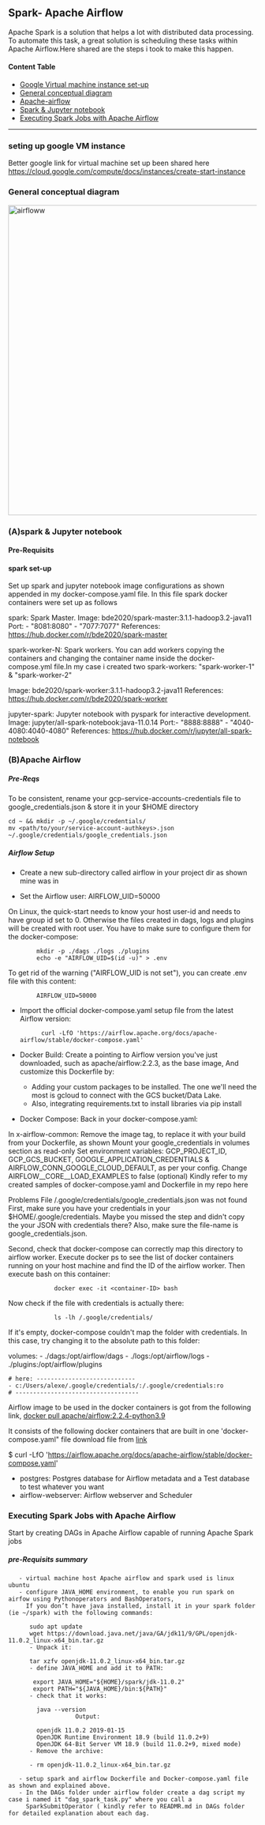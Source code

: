 ## Spark- Apache Airflow
Apache Spark is a solution that helps a lot with distributed data processing. To automate this task, a great solution is scheduling these tasks within Apache Airflow.Here shared are the steps i took to make this happen.

#### Content Table
* [Google Virtual machine instance set-up](https://github.com/Julius166083/Zcamp/blob/master/week_7_project/data_lake_ingestion/README.md#:~:text=seting%20up%20google%20VM%20instance)
* [General conceptual diagram](https://github.com/Julius166083/Zcamp/blob/master/week_7_project/data_lake_ingestion/README.md#:~:text=google%20VM%20instance-,General%20conceptual%20diagram,-(A)spark%20%26%20Jupyter)
* [Apache-airflow ](https://github.com/Julius166083/Zcamp/blob/master/week_7_project/data_lake_ingestion/README.md#:~:text=all%2Dspark%2Dnotebook-,(B)Apache%20Airflow,-Pre%2DReqs)
* [Spark & Jupyter notebook](https://github.com/Julius166083/Zcamp/blob/master/week_7_project/data_lake_ingestion/README.md#:~:text=(A)spark%20%26%20Jupyter%20notebook)
* [Executing Spark Jobs with Apache Airflow](https://github.com/Julius166083/Zcamp/blob/master/week_7_project/data_lake_ingestion/README.md#:~:text=webserver%20and%20Scheduler-,Executing%20Spark%20Jobs%20with%20Apache%20Airflow,-%C2%A9%202022%20GitHub%2C%20Inc)
--------------------------------------------------------------------------------------------------------------------------
### seting up google VM instance
Better google link for virtual machine set up been shared here
https://cloud.google.com/compute/docs/instances/create-start-instance
### General conceptual diagram
<img width="628" alt="airfloww" src="https://user-images.githubusercontent.com/87927403/161413601-73b5ab40-6114-4489-8c5f-71e234d1bf57.PNG">   

### (A)spark & Jupyter notebook
#### Pre-Requisits
#### spark set-up
Set up spark and jupyter notebook image configurations as shown appended in my docker-compose.yaml file. In this file spark docker containers were set up
as follows

spark: Spark Master.
Image: bde2020/spark-master:3.1.1-hadoop3.2-java11
Port:  - "8081:8080"
       - "7077:7077"
References:
https://hub.docker.com/r/bde2020/spark-master

spark-worker-N: Spark workers. You can add workers copying the containers and changing the container name inside the docker-compose.yml file.In my case i created two spark-workers: "spark-worker-1" & "spark-worker-2"

Image: bde2020/spark-worker:3.1.1-hadoop3.2-java11
References:
https://hub.docker.com/r/bde2020/spark-worker

jupyter-spark: Jupyter notebook with pyspark for interactive development.
Image: jupyter/all-spark-notebook:java-11.0.14
Port:- "8888:8888"
     - "4040-4080:4040-4080"
References:
https://hub.docker.com/r/jupyter/all-spark-notebook


### (B)Apache Airflow
##### Pre-Reqs
To be consistent, rename your gcp-service-accounts-credentials file to google_credentials.json & store it in your $HOME directory

    cd ~ && mkdir -p ~/.google/credentials/
    mv <path/to/your/service-account-authkeys>.json ~/.google/credentials/google_credentials.json
    
##### Airflow Setup
* Create a new sub-directory called airflow in your project dir as shown mine was in 

* Set the Airflow user:  AIRFLOW_UID=50000

On Linux, the quick-start needs to know your host user-id and needs to have group id set to 0. Otherwise the files created in dags, logs and plugins will be created with root user. You have to make sure to configure them for the docker-compose:

            mkdir -p ./dags ./logs ./plugins
            echo -e "AIRFLOW_UID=$(id -u)" > .env

To get rid of the warning ("AIRFLOW_UID is not set"), you can create .env file with this content:

            AIRFLOW_UID=50000
* Import the official docker-compose.yaml setup file from the latest Airflow version:

            curl -LfO 'https://airflow.apache.org/docs/apache-airflow/stable/docker-compose.yaml'
            
* Docker Build:
  Create a <Dockerfile> pointing to Airflow version you've just downloaded, such as apache/airflow:2.2.3, as the base image,
  And customize this Dockerfile by:
  * Adding your custom packages to be installed. The one we'll need the most is gcloud to connect with the GCS 
    bucket/Data Lake.
  * Also, integrating requirements.txt to install libraries via pip install
* Docker Compose:
Back in your docker-compose.yaml:

In x-airflow-common:
Remove the image tag, to replace it with your build from your Dockerfile, as shown
Mount your google_credentials in volumes section as read-only
Set environment variables: GCP_PROJECT_ID, GCP_GCS_BUCKET, GOOGLE_APPLICATION_CREDENTIALS & AIRFLOW_CONN_GOOGLE_CLOUD_DEFAULT, as per your config.
Change AIRFLOW__CORE__LOAD_EXAMPLES to false (optional)
Kindly refer to my created samples of docker-compose.yaml and Dockerfile in my repo here

Problems
File /.google/credentials/google_credentials.json was not found
First, make sure you have your credentials in your $HOME/.google/credentials. Maybe you missed the step and didn't copy the your JSON with credentials there? Also, make sure the file-name is google_credentials.json.

Second, check that docker-compose can correctly map this directory to airflow worker.
Execute docker ps to see the list of docker containers running on your host machine and find the ID of the airflow worker.
Then execute bash on this container:
    
                 docker exec -it <container-ID> bash
    
Now check if the file with credentials is actually there:
    
                 ls -lh /.google/credentials/

If it's empty, docker-compose couldn't map the folder with credentials. In this case, try changing it to the absolute path to this folder:

  volumes:
    - ./dags:/opt/airflow/dags
    - ./logs:/opt/airflow/logs
    - ./plugins:/opt/airflow/plugins
    
    # here: ----------------------------
    - c:/Users/alexe/.google/credentials/:/.google/credentials:ro
    # -----------------------------------
    
Airflow image to be used in the docker containers is got from the following link, [docker pull apache/airflow:2.2.4-python3.9](https://hub.docker.com/layers/airflow/apache/airflow/2.2.4-python3.9/images/sha256-66b6de33ec0d0147ff1802a5e1fd82eedbe950fa3293f3c2cd7d7e9c2079668b?context=explore)

It consists of the following docker containers that are built in one 'docker-compose.yaml" file download file from [link](https://airflow.apache.org/docs/apache-airflow/stable/docker-compose.yaml)

   $ curl -LfO 'https://airflow.apache.org/docs/apache-airflow/stable/docker-compose.yaml'
   
* postgres: Postgres database for Airflow metadata and a Test database to test whatever you want
* airflow-webserver: Airflow webserver and Scheduler
       
### Executing Spark Jobs with Apache Airflow
Start by creating DAGs in Apache Airflow capable of running Apache Spark jobs
##### pre-Requisits summary
       - virtual machine host Apache airflow and spark used is linux ubuntu
       - configure JAVA_HOME environment, to enable you run spark on airfow using Pythonoperators and BashOperators,
         If you don’t have java installed, install it in your spark folder (ie ~/spark) with the following commands:
       
          sudo apt update
          wget https://download.java.net/java/GA/jdk11/9/GPL/openjdk-11.0.2_linux-x64_bin.tar.gz
          - Unpack it:

          tar xzfv openjdk-11.0.2_linux-x64_bin.tar.gz
          - define JAVA_HOME and add it to PATH:

           export JAVA_HOME="${HOME}/spark/jdk-11.0.2"
           export PATH="${JAVA_HOME}/bin:${PATH}"
          - check that it works:

            java --version
                       Output:

            openjdk 11.0.2 2019-01-15
            OpenJDK Runtime Environment 18.9 (build 11.0.2+9)
            OpenJDK 64-Bit Server VM 18.9 (build 11.0.2+9, mixed mode)
          - Remove the archive:

          - rm openjdk-11.0.2_linux-x64_bin.tar.gz
       
       - setup spark and airflow Dockerfile and Docker-compose.yaml file as shown and explained above.
       - In the DAGs folder under airflow folder create a dag script my case i named it "dag_spark_task.py" where you call a 
         SparkSubmitOperator ( kindly refer to READMR.md in DAGs folder for detailed explanation about each dag.
       

       
       
       
       
       
       
       
       
       
       
       
       
       
       
       
